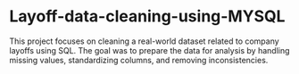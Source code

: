 # Layoff-data-cleaning-using-MYSQL
This project focuses on cleaning a real-world dataset related to company layoffs using SQL. The goal was to prepare the data for analysis by handling missing values, standardizing columns, and removing inconsistencies.
